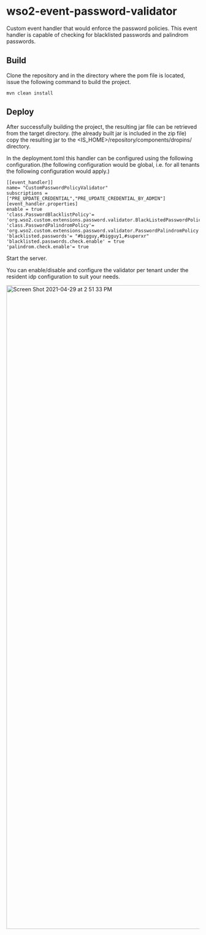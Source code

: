 # wso2-event-password-validator
Custom event handler that would enforce the password policies. This event handler is capable of checking for blacklisted passwords and palindrom passwords.

## Build

Clone the repository and in the directory where the pom file is located, issue the following command to build the project.
```
mvn clean install
```

## Deploy

After successfully building the project, the resulting jar file can be retrieved from the target directory. (the already built jar is included in the zip file) copy the resulting jar to the <IS_HOME>/repository/components/dropins/ directory.

In the deployment.toml this handler can be configured using the following configuration.(the following configuration would be global, i.e. for all tenants the following configuration would apply.)

```
[[event_handler]]
name= "CustomPasswordPolicyValidator"
subscriptions =["PRE_UPDATE_CREDENTIAL","PRE_UPDATE_CREDENTIAL_BY_ADMIN"]
[event_handler.properties]
enable = true
'class.PasswordBlacklistPolicy'= 'org.wso2.custom.extensions.password.validator.BlackListedPasswordPolicy'
'class.PasswordPalindromPolicy'= 'org.wso2.custom.extensions.password.validator.PasswordPalindromPolicy'
'blacklisted.passwords'= "#bigguy,#bigguy1,#superxr"
'blacklisted.passwords.check.enable' = true
'palindrom.check.enable'= true
```
Start the server.

You can enable/disable and configure the validator per tenant under the resident idp configuration to suit your needs.

<img width="1680" alt="Screen Shot 2021-04-29 at 2 51 33 PM" src="https://user-images.githubusercontent.com/47600906/116530108-46062e80-a8fb-11eb-9ff3-9998fdc4d392.png">
